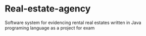 # Real-estate-agency
Software system for evidencing rental real estates written in Java programing language as a project for exam

